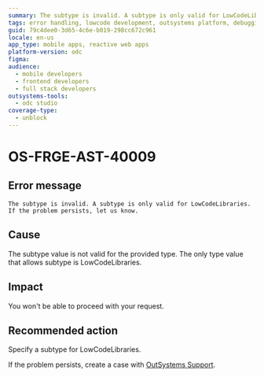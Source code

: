 ```yaml
---
summary: The subtype is invalid. A subtype is only valid for LowCodeLibraries. If the problem persists, let us know.
tags: error handling, lowcode development, outsystems platform, debugging, software troubleshooting
guid: 79c4dee0-3d65-4c6e-b019-298cc672c961
locale: en-us
app_type: mobile apps, reactive web apps
platform-version: odc
figma:
audience:
  - mobile developers
  - frontend developers
  - full stack developers
outsystems-tools:
  - odc studio
coverage-type:
  - unblock
---
```


# OS-FRGE-AST-40009

## Error message

`The subtype is invalid. A subtype is only valid for LowCodeLibraries. If the problem persists, let us know.`

## Cause

The subtype value is not valid for the provided type. The only type value that allows subtype is LowCodeLibraries.

## Impact

You won't be able to proceed with your request.

## Recommended action

Specify a subtype for LowCodeLibraries.

If the problem persists, create a case with [OutSystems Support](https://www.outsystems.com/support/portal/open-support-case?ErrorCode=OS-FRGE-AST-40009).

